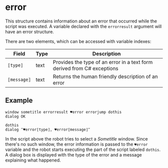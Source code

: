 # error

This structure contains information about an error that occurred while the script was executed. A variable declared with the `errorresult` argument will have an error structure.

There are two elements, which can be accessed with variable indexes:

| Field       | Type | Description                                                  |
| ----------- | ---- | ------------------------------------------------------------ |
| `⟦type⟧`    | text | Provides the type of an error in a text form derived from C# exceptions |
| `⟦message⟧` | text | Returns the human friendly description of an error           |

## Example

```G1ANT
window sometitle errorresult ♥error errorjump dothis
dialog OK

dothis
dialog ‴♥error⟦type⟧, ♥error⟦message⟧‴
```

In the script above the robot tries to select a *Sometitle* window. Since there's no such window, the error information is passed to the `♥error` variable and the robot starts executing the part of the script labeled `dothis`. A dialog box is displayed with the type of the error and a message explaining what happened.
